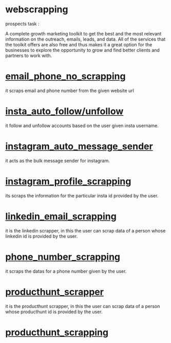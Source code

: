 # webscrapping

prospects task : 

A complete growth marketing toolkit to get the best and the most relevant information on the  outreach, emails, leads, and data. All of the services that the toolkit offers are also free and thus makes it a great option for the businesses to explore the opportunity to grow and find better clients and partners to work with.

# [email_phone_no_scrapping](https://github.com/Naveenkumar-The-magician/webscrapping/blob/main/email_phone_no_scrapping.ipynb)
it scraps email and phone number from the given website url

# [insta_auto_follow/unfollow](https://github.com/Naveenkumar-The-magician/webscrapping/blob/main/insta_auto_follow_%2Cunfollow_.ipynb)
it follow and unfollow accounts based on the user given insta username. 

# [instagram_auto_message_sender](https://github.com/Naveenkumar-The-magician/webscrapping/blob/main/instagram_auto_message_sender.ipynb)
it acts as the bulk message sender for instagram.

# [instagram_profile_scrapping](https://github.com/Naveenkumar-The-magician/webscrapping/blob/main/instagram_profile_scrapping.ipynb)
its scraps the information for the particular insta id provided by the user. 

# [linkedin_email_scrapping](https://github.com/Naveenkumar-The-magician/webscrapping/blob/main/linkedin_email_scrapping.ipynb)
it is the linkedin scrapper, in this the user can scrap data of a person whose linkedin id is provided by the user.

# [phone_number_scrapping](https://github.com/Naveenkumar-The-magician/webscrapping/blob/main/phone_number_scrapping.ipynb)
it scraps the datas for a phone number given by the user.

# [producthunt_scrapper](https://github.com/Naveenkumar-The-magician/webscrapping/blob/main/producthunt_scrapper.ipynb)
it is the producthunt scrapper, in this the user can scrap data of a person whose producthunt id is provided by the user.

# [producthunt_scrapping](https://github.com/Naveenkumar-The-magician/webscrapping/blob/main/producthunt_scrapping.ipynb)

